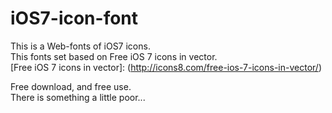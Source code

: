 iOS7-icon-font
==============
This is a Web-fonts of iOS7 icons.  
This fonts set based on Free iOS 7 icons in vector.  
[Free iOS 7 icons in vector]: (http://icons8.com/free-ios-7-icons-in-vector/)  

Free download, and free use.  
There is something a little poor...  

[Demo Site]: (http://ios7-icon-font-demo.herokuapp.com)

